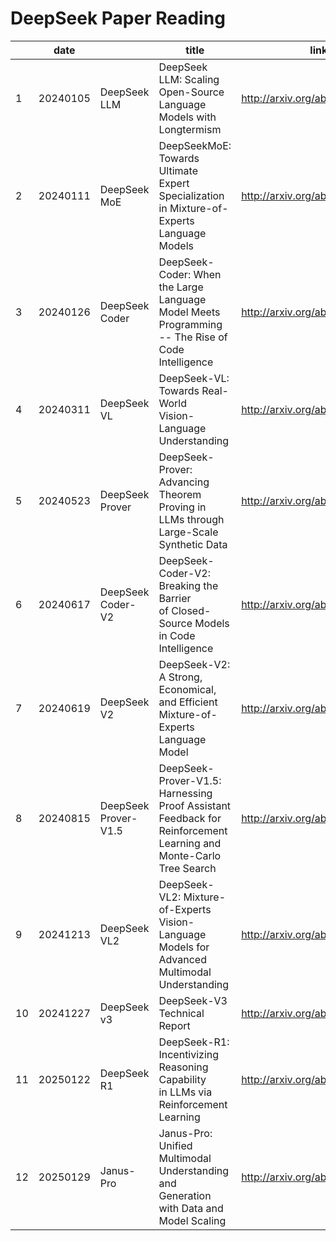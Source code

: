 # DeepSeek Paper Reading

|    | date     |                      | title                                                                                                                 | link                            | abstract | details                                                       |
| -- | -------- | -------------------- | --------------------------------------------------------------------------------------------------------------------- | ------------------------------- | -------- | ------------------------------------------------------------- |
| 1  | 20240105 | DeepSeek LLM         | DeepSeek LLM: Scaling Open-Source<br />Language Models with Longtermism                                               | http://arxiv.org/abs/2401.02954 |          | [details]("./deepseek-paper/01-DeepSeek LLM.2401.02954v1".md) |
| 2  | 20240111 | DeepSeek MoE         | DeepSeekMoE: Towards Ultimate Expert<br />Specialization in Mixture-of-Experts Language Models                        | http://arxiv.org/abs/2401.06066 |          |                                                               |
| 3  | 20240126 | DeepSeek Coder       | DeepSeek-Coder: When the Large Language<br />Model Meets Programming -- The Rise of Code Intelligence                 | http://arxiv.org/abs/2401.14196 |          |                                                               |
| 4  | 20240311 | DeepSeek VL          | DeepSeek-VL: Towards Real-World<br />Vision-Language Understanding                                                    | http://arxiv.org/abs/2403.05525 |          |                                                               |
| 5  | 20240523 | DeepSeek Prover      | DeepSeek-Prover: Advancing Theorem<br />Proving in LLMs through Large-Scale Synthetic Data                            | http://arxiv.org/abs/2405.14333 |          |                                                               |
| 6  | 20240617 | DeepSeek Coder-V2    | DeepSeek-Coder-V2: Breaking the Barrier<br /> of Closed-Source Models in Code Intelligence                            | http://arxiv.org/abs/2406.11931 |          |                                                               |
| 7  | 20240619 | DeepSeek V2          | DeepSeek-V2: A Strong, Economical, and Efficient<br />Mixture-of-Experts Language Model                               | http://arxiv.org/abs/2405.04434 |          |                                                               |
| 8  | 20240815 | DeepSeek Prover-V1.5 | DeepSeek-Prover-V1.5: Harnessing Proof Assistant<br />Feedback for Reinforcement Learning and Monte-Carlo Tree Search | http://arxiv.org/abs/2408.08152 |          |                                                               |
| 9  | 20241213 | DeepSeek VL2         | DeepSeek-VL2: Mixture-of-Experts Vision-Language<br />Models for Advanced Multimodal Understanding                    | http://arxiv.org/abs/2412.10302 |          |                                                               |
| 10 | 20241227 | DeepSeek v3          | DeepSeek-V3 Technical Report                                                                                          | http://arxiv.org/abs/2412.19437 |          |                                                               |
| 11 | 20250122 | DeepSeek R1          | DeepSeek-R1: Incentivizing Reasoning Capability<br /> in LLMs via Reinforcement Learning                              | http://arxiv.org/abs/2501.12948 |          |                                                               |
| 12 | 20250129 | Janus-Pro            | Janus-Pro: Unified Multimodal Understanding and<br />Generation with Data and Model Scaling                           | http://arxiv.org/abs/2501.17811 |          |                                                               |
